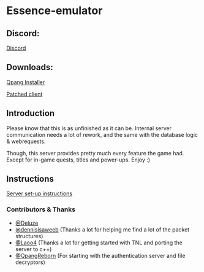 # Essence-emulator

## Discord:

[Discord](https://discord.gg/2AMAZEt)

## Downloads:

[Qpang Installer](https://mega.nz/#!lQtUSCyJ!QuLAQrdKgl5mL3q8yRWI4fTXIxOzU4cSm6GoGrmbiHk)

[Patched client](https://mega.nz/#!ABcAxIZL!XRc9eMIuCmpIK3PYQnZ0m1JaSLcTYdQOqQ3InQpPPeM)

## Introduction

Please know that this is as unfinished as it can be. Internal server communication needs a lot of rework, and the same with the database logic & webrequests.

Though, this server provides pretty much every feature the game had. Except for in-game quests, titles and power-ups. Enjoy :)

## Instructions

[Server set-up instructions](https://github.com/Deluze/qpang-essence-emulator/blob/master/set-up%20instructions.md)


### Contributors & Thanks

- [@Deluze](https://github.com/Deluze)
- [@dennisisaweeb](https://github.com/dennisisaweeb) (Thanks a lot for helping me find a lot of the packet structures)
- [@Laoo4](https://github.com/Laoo4) (Thanks a lot for getting started with TNL and porting the server to c++)
- [@QpangReborn](https://github.com/QpangReborn) (For starting with the authentication server and file decryptors)

